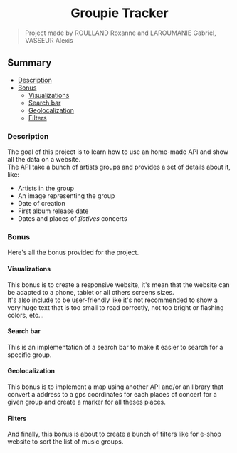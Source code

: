 <h1 align="center">Groupie Tracker</h1>

> Project made by ROULLAND Roxanne and LAROUMANIE Gabriel, VASSEUR Alexis

## Summary
- [Description](#description)
- [Bonus](#bonus)
    - [Visualizations](#visualizations)
    - [Search bar](#search-bar)
    - [Geolocalization](#geolocalization)
    - [Filters](#filters)

### Description
The goal of this project is to learn how to use an home-made API and show all the data on a website.
<br />
The API take a bunch of artists groups and provides a set of details about it, like:

- Artists in the group
- An image representing the group
- Date of creation
- First album release date
- Dates and places of *fictives* concerts

### Bonus
Here's all the bonus provided for the project.

#### Visualizations
This bonus is to create a responsive website, it's mean that the website can be adapted to a phone, tablet or all others screens sizes.
<br />
It's also include to be user-friendly like it's not recommended to show a very huge text that is too small to read correctly, not too bright or flashing colors, etc...

#### Search bar
This is an implementation of a search bar to make it easier to search for a specific group.

#### Geolocalization
This bonus is to implement a map using another API and/or an library that convert a address to a gps coordinates for each places of concert for a given group and create a marker for all theses places.

#### Filters
And finally, this bonus is about to create a bunch of filters like for e-shop website to sort the list of music groups.